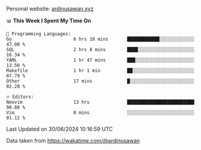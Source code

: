 Personal website: [ardinusawan.xyz](https://ardinusawan.xyz)

<!--START_SECTION:waka-->
📊 **This Week I Spent My Time On** 

```text
💬 Programming Languages: 
Go                       6 hrs 10 mins       ████████████░░░░░░░░░░░░░   47.00 % 
SQL                      2 hrs 8 mins        ████░░░░░░░░░░░░░░░░░░░░░   16.34 % 
YAML                     1 hr 47 mins        ███░░░░░░░░░░░░░░░░░░░░░░   13.56 % 
Makefile                 1 hr 1 min          ██░░░░░░░░░░░░░░░░░░░░░░░   07.79 % 
Other                    17 mins             █░░░░░░░░░░░░░░░░░░░░░░░░   02.28 % 

🔥 Editors: 
Neovim                   13 hrs              █████████████████████████   98.88 % 
Vim                      8 mins              ░░░░░░░░░░░░░░░░░░░░░░░░░   01.12 % 
```


 Last Updated on 30/06/2024 10:16:59 UTC
<!--END_SECTION:waka-->
Data taken from https://wakatime.com/@ardinusawan
